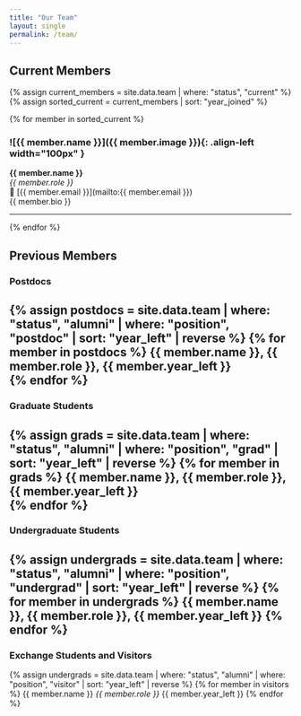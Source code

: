```yaml
---
title: "Our Team"
layout: single
permalink: /team/
---
```


## Current Members

{% assign current_members = site.data.team | where: "status", "current" %}
{% assign sorted_current = current_members | sort: "year_joined" %}

{% for member in sorted_current %}
### ![{{ member.name }}]({{ member.image }}){: .align-left width="100px" }

**{{ member.name }}**  
*{{ member.role }}*  
📧 [{{ member.email }}](mailto:{{ member.email }})  
{{ member.bio }}

---
{% endfor %}

## Previous Members

### Postdocs

{% assign postdocs = site.data.team | where: "status", "alumni" | where: "position", "postdoc" | sort: "year_left" | reverse %}
{% for member in postdocs %}
{{ member.name }}, {{ member.role }}, {{ member.year_left }}  
{% endfor %}
---

### Graduate Students

{% assign grads = site.data.team | where: "status", "alumni" | where: "position", "grad" | sort: "year_left" | reverse %}
{% for member in grads %}
{{ member.name }}, {{ member.role }}, {{ member.year_left }}  
{% endfor %}
---

### Undergraduate Students

{% assign undergrads = site.data.team | where: "status", "alumni" | where: "position", "undergrad" | sort: "year_left" | reverse %}
{% for member in undergrads %}
{{ member.name }}, {{ member.role }}, {{ member.year_left }} 
{% endfor %}
---

### Exchange Students and Visitors

{% assign undergrads = site.data.team | where: "status", "alumni" | where: "position", "visitor" | sort: "year_left" | reverse %}
{% for member in visitors %}
{{ member.name }} *{{ member.role }}* {{ member.year_left }} 
{% endfor %}
